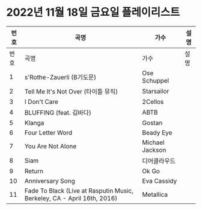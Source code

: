 # 2022년 11월 18일 금요일 플레이리스트

| 번호 | 곡명 | 가수 | 설명 |
|------|------|------|------|
| 번호 | 곡명 | 가수 | 설명 |
| 1 | s'Rothe-Zauerli (B기도문) | Ose Schuppel |  |
| 2 | Tell Me It's Not Over (타이틀 뮤직) | Starsailor |  |
| 3 | I Don't Care | 2Cellos |  |
| 4 | BLUFFING (feat. 김바다) | ABTB |  |
| 5 | Klanga | Gostan |  |
| 6 | Four Letter Word | Beady Eye |  |
| 7 | You Are Not Alone | Michael Jackson |  |
| 8 | Siam | 디어클라우드 |  |
| 9 | Return | Ok Go |  |
| 10 | Anniversary Song | Eva Cassidy |  |
| 11 | Fade To Black (Live at Rasputin Music, Berkeley, CA - April 16th, 2016) | Metallica |  |
